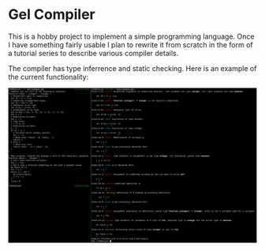 # Gel Compiler

This is a hobby project to implement a simple programming language. Once I have
something fairly usable I plan to rewrite it from scratch in the form of
a tutorial series to describe various compiler details.

The compiler has type inferrence and static checking. Here is an example of the
current functionality:

![Example image](bad_example.png?raw=true)
